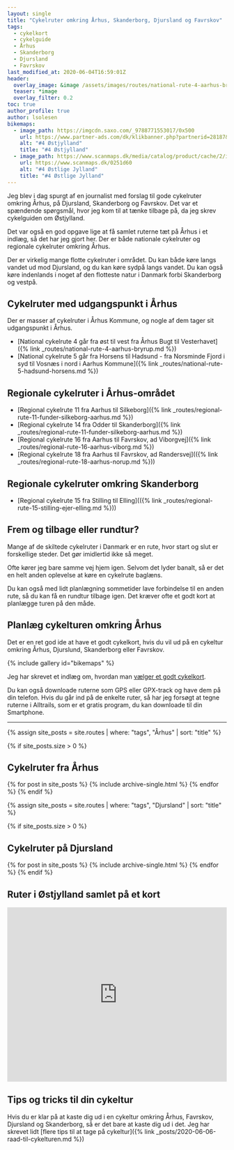 ```yaml
---
layout: single
title: "Cykelruter omkring Århus, Skanderborg, Djursland og Favrskov"
tags:
  - cykelkort
  - cykelguide
  - Århus
  - Skanderborg
  - Djursland
  - Favrskov
last_modified_at: 2020-06-04T16:59:01Z
header:
  overlay_image: &image /assets/images/routes/national-rute-4-aarhus-bryrup.jpg
  teaser: *image
  overlay_filter: 0.2
toc: true
author_profile: true
author: lsolesen
bikemaps:
  - image_path: https://imgcdn.saxo.com/_9788771553017/0x500
    url: https://www.partner-ads.com/dk/klikbanner.php?partnerid=28187&bannerid=43264&htmlurl=https://www.saxo.com/dk/cykelkortserie-danmark-4-oestjylland_ukendt_9788771553017
    alt: "#4 Østjylland"
    title: "#4 Østjylland"
  - image_path: https://www.scanmaps.dk/media/catalog/product/cache/2/image/650x650/9df78eab33525d08d6e5fb8d27136e95/_/s/_stlige_jylland_forside.jpg
    url: https://www.scanmaps.dk/0251d60
    alt: "#4 Østlige Jylland"
    title: "#4 Østlige Jylland"
---
```


Jeg blev i dag spurgt af en journalist med forslag til gode cykelruter omkring Århus, på Djursland, Skanderborg og Favrskov. Det var et spændende spørgsmål, hvor jeg kom til at tænke tilbage på, da jeg skrev cykelguiden om Østjylland.

Det var også en god opgave lige at få samlet ruterne tæt på Århus i et indlæg, så det har jeg gjort her. Der er både nationale cykelruter og regionale cykelruter omkring Århus.

Der er virkelig mange flotte cykelruter i området. Du kan både køre langs vandet ud mod Djursland, og du kan køre sydpå langs vandet. Du kan også køre indenlands i noget af den flotteste natur i Danmark forbi Skanderborg og vestpå.

## Cykelruter med udgangspunkt i Århus

Der er masser af cykelruter i Århus Kommune, og nogle af dem tager sit udgangspunkt i Århus.

- [National cykelrute 4 går fra øst til vest fra Århus Bugt til Vesterhavet]({% link _routes/national-rute-4-aarhus-bryrup.md %})
- [National cykelrute 5 går fra Horsens til Hadsund - fra Norsminde Fjord i syd til Vosnæs i nord i Aarhus Kommune]({% link _routes/national-rute-5-hadsund-horsens.md %})

## Regionale cykelruter i Århus-området

- [Regional cykelrute 11 fra Aarhus til Silkeborg]({% link _routes/regional-rute-11-funder-silkeborg-aarhus.md %})
- [Regional cykelrute 14 fra Odder til Skanderborg]({% link _routes/regional-rute-11-funder-silkeborg-aarhus.md %})
- [Regional cykelrute 16 fra Aarhus til Favrskov, ad Viborgvej]({% link _routes/regional-rute-16-aarhus-viborg.md %})
- [Regional cykelrute 18 fra Aarhus til Favrskov, ad Randersvej](({% link _routes/regional-rute-18-aarhus-norup.md %}))

## Regionale cykelruter omkring Skanderborg

- [Regional cykelrute 15 fra Stilling til Elling](({% link _routes/regional-rute-15-stilling-ejer-elling.md %}))

## Frem og tilbage eller rundtur?

Mange af de skiltede cykelruter i Danmark er en rute, hvor start og slut er forskellige steder. Det gør imidlertid ikke så meget. 

Ofte kører jeg bare samme vej hjem igen. Selvom det lyder banalt, så er det en helt anden oplevelse at køre en cykelrute baglæns.

Du kan også med lidt planlægning sommetider lave forbindelse til en anden rute, så du kan få en rundtur tilbage igen. Det kræver ofte et godt kort at planlægge turen på den måde.

## Planlæg cykelturen omkring Århus

Det er en ret god ide at have et godt cykelkort, hvis du vil ud på en cykeltur omkring Århus, Djurslund, Skanderborg eller Favrskov.

{% include gallery id="bikemaps" %}

Jeg har skrevet et indlæg om, hvordan man [vælger et godt cykelkort](/cykelkort/).

Du kan også downloade ruterne som GPS eller GPX-track og have dem på din telefon. Hvis du går ind på de enkelte ruter, så har jeg forsøgt at tegne ruterne i Alltrails, som er et gratis program, du kan downloade til din Smartphone.

***

{% assign site_posts = site.routes | where: "tags", "Århus" | sort: "title" %}

{% if site_posts.size > 0 %}
## Cykelruter fra Århus
  {% for post in site_posts %}
    {% include archive-single.html %}
  {% endfor %}
{% endif %}

{% assign site_posts = site.routes | where: "tags", "Djursland" | sort: "title" %}

{% if site_posts.size > 0 %}
## Cykelruter på Djursland
  {% for post in site_posts %}
    {% include archive-single.html %}
  {% endfor %}
{% endif %}

## Ruter i Østjylland samlet på et kort

<iframe class="alltrails" src="https://www.alltrails.com/widget/list/ostjylland--3?u=m" width="100%" height="400" frameborder="0" scrolling="no" marginheight="0" marginwidth="0" title="AllTrails: Trail Guides and Maps for Hiking, Camping, and Running"></iframe>

## Tips og tricks til din cykeltur

Hvis du er klar på at kaste dig ud i en cykeltur omkring Århus, Favrskov, Djursland og Skanderborg, så er det bare at kaste dig ud i det. Jeg har skrevet lidt [flere tips til at tage på cykeltur]({% link _posts/2020-06-06-raad-til-cykelturen.md %})
